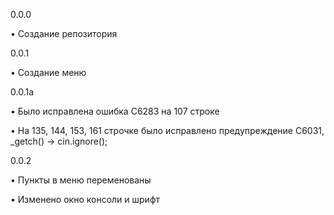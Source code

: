 0.0.0

  • Создание репозитория

0.0.1

  • Создание меню

0.0.1a

 • Было исправлена ошибка C6283 на 107 строке
 
 • На 135, 144, 153, 161 строчке было исправлено предупреждение C6031, _getch() -> cin.ignore();
 
0.0.2

 • Пункты в меню переменованы
 
 • Изменено окно консоли и шрифт
